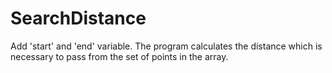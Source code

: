 # SearchDistance
Add 'start' and 'end' variable. The program calculates the distance which is necessary to pass from the set of points in the array.

